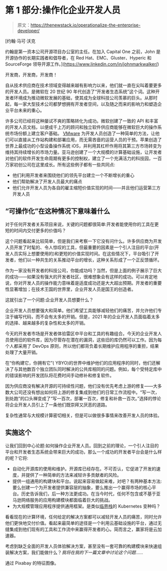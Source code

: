 # 第 1 部分:操作化企业开发人员

> 原文：<https://thenewstack.io/operationalize-the-enterprise-developer/>

[](https://www.linkedin.com/in/johnmarkwalker/)

 [约翰·马可·沃克

约翰是第一资本公司开源项目办公室的主任。在加入 Capital One 之前，John 是开源协作的长期实践者和倡导者，在 Red Hat、EMC、Gluster、Hyperic 和 SourceForge 领导开源工作。](https://www.linkedin.com/in/johnmarkwalker/) [](https://www.linkedin.com/in/johnmarkwalker/)

开发商，开发商，开发商！

自从技术供应商在技术领域变得越来越有影响力以来，他们就一直在尖叫着要更多的开发人员。是微软在 20 世纪 90 年代创造了“开发者生态系统”这个词。这种开发者环境成为推动微软发展的基础，使其成为全球科技公司羡慕的巨头。从那时起，每一家大型技术公司都梦想拥有开发者空间，以及随之而来的影响力和塑造企业平台未来的重心。

许多公司已经将这种屡试不爽的策略转化为成功。微软创建了一致的 API 和丰富的开发人员文档，以便成千上万的顾问和独立软件供应商能够在微软巨大的操作系统市场份额上建立客户基础。 [VMware](https://tanzu.vmware.com?utm_content=inline-mention) 为开发人员创造了一种简单的方法，让他们可以直接从工作站构建和部署应用，而无需吝啬的运营人员的干预。苹果创造了世界上最成功的小型设备操作系统 iOS，并利用其杠杆作用将其第三方市场转变为维持其持续增长的市场力量。亚马逊创建了一个大规模的计算基础设施，让开发者对他们的软件开发生命周期有更多的控制权，建立了一个充满活力的科技园，一百万家初创公司在这里成长。所有这些例子都有一些共同点:

*   他们利用开发者来围绕他们的领先平台建立一个不断增长的重心
*   他们帮助解决了开发人员最大的痛点
*   他们允许开发人员为各自的雇主缩短价值实现的时间——并且他们运营第三方开发人员

## “可操作化”在这种情况下意味着什么

对于任何开发者关系项目来说，关键的问题都很简单:开发者能使用你的工具在更短的时间内交付更多的价值吗？

这个问题看起来比较简单，但是我们来考察一下它没有问什么。许多供应商为开发人员开发了时髦的、令人惊叹的工具，但最重要的因素是一个引人注目的平台(开发人员实际上想要使用的)和更短的价值实现时间。在这些情况下，平台吸引了开发者，他们以一种共生的关系推动平台的增长，这种关系形成了一个正反馈循环。

作为一家没有开发者的科技公司，你能成功吗？当然，但是上面的例子展示了巨大的成功——如果没有强大的开发者社区，很难想象会有这样的成功。可以肯定地说，你对开发人员的操作能力意味着是适度成功还是大大超出预期。开发者的重要性显著增加；在技术王国的世界里，企业开发人员是国王的创造者。

这就引出了一个问题:企业开发人员想要什么？

企业开发人员想要强大和简单。他们希望工具能够减轻他们的痛苦，并允许他们专注于编写代码，而不会有太多的开销。但是，2021 年的企业开发人员面临着太多的选择、越来越多的复杂性和太多的开销。

今天的开发者市场是开发者体验雷区中平台和工具的有趣组合。今天的企业开发人员使用旧的软件库，因为尽管存在潜在的漏洞，这些旧的库仍然可以工作。因为每个人都采用了 DevOps 原则，所以他们都背负着长期维护应用程序的重担，结果处理了大量开销。

在“你构建它，你拥有它”( YBYO)的世界中维护他们的应用程序的同时，他们还解决了与其他数百个独立团队同时解决的公共库相同的问题。例如，每个受特定库中的错误影响的开发团队将花费时间手动修补和修复软件。

因为供应商没有解决开源的可持续性问题，他们没有优先考虑上游的修复——大多数大公司还没有想出如何将上游的修复集成到他们的日常工作流程中。“写一次，到处跑”的口头禅变成了“写一百次，部署一百次，修复和补救一百次。”选择的悖论将企业开发人员引上了一条他们既崇拜又厌恶的道路。

复杂性通常与大规模计算密切相关，但是可以做很多事情来改善开发人员的体验。

## **实施这个**

让我们回到中心论题:如何操作企业开发人员。回到之前的理论，一个引人注目的平台和开发者生态系统会带来巨大的成功，那么一个成功的开发者平台会是什么样的呢？它将:

*   自动化开源库的使用和维护。开源库已经存在。不可否认，它促进了开发的速度，并提供了一种简单的方法来减轻许多贡献者的风险。
*   提供一组通用的构建块和平台。说起来容易做起来难，对吧？有两种基本方法:要么创建一个为开发者提供兼容层的抽象，要么推出一个赢得市场的核心平台。历史告诉我们，后一种方法更成功。在当今时代，任何不包含或不基于亚马逊网络服务的应用构建模块都面临着巨大的挑战。
*   为大规模管理应用程序提供通用框架。是类似[临界栈](https://www.capitalone.com/tech/solutions/container-orchestration/)的 Kubernetes 变种吗？

看看现在的计算环境，任何给定的解决方案都可以减轻开发人员的痛苦，同时允许他们更快地交付价值。看起来最简单的途径是一个利用云基础设施的平台，通过无缝集成到他们现有的工具和工作流中来赢得开发者的心。简而言之，赢家将是云加速器。

考虑到缺乏全面的开发人员体验解决方案，甚至没有一套可靠的构建模块来快速组装解决方案，我们能做什么？*我将在我的下一篇文章中讨论这个问题……*

通过 Pixabay 的特征图像。

<svg xmlns:xlink="http://www.w3.org/1999/xlink" viewBox="0 0 68 31" version="1.1"><title>Group</title> <desc>Created with Sketch.</desc></svg>